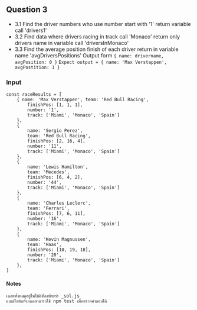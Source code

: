 
## Question 3

- 3.1 Find the driver numbers who use number start with '1' return variable call 'drivers1'
- 3.2 Find data where drivers racing in track call 'Monaco' return only drivers name in variable call 'driversInMonaco'
- 3.3 Find the average position finish of each driver return in variable name 'avgDriversPositions' Output form `{ name: drivername, avgPosition: 0 }` `Expect output = { name: 'Max Verstappen', avgPostition: 1 }`

### Input
```
const raceResults = [
    { name: 'Max Verstappen', team: 'Red Bull Racing',
        finishPos: [1, 1, 1],
        number: '1',
        track: ['Miami', 'Monaco', 'Spain']
    },
    {
        name: 'Sergio Perez',
        team: 'Red Bull Racing',
        finishPos: [2, 16, 4],
        number: '11',
        track: ['Miami', 'Monaco', 'Spain']
    },
    {
        name: 'Lewis Hamilton',
        team: 'Mecedes',
        finishPos: [6, 4, 2],
        number: '44',
        track: ['Miami', 'Monaco', 'Spain']
    },
    {
        name: 'Charles Leclerc',
        team: 'Ferrari',
        finishPos: [7, 6, 11],
        number: '16',
        track: ['Miami', 'Monaco', 'Spain']
    },
    {
        name: 'Kevin Magnussen',
        team: 'Haas',
        finishPos: [10, 19, 18],
        number: '20',
        track: ['Miami', 'Monaco', 'Spain']
    },
]
```


#### Notes

```
เฉลยทั้งหมดอยู่ในไฟล์ที่ลงท้ายว่า _sol.js
แบบฝึกหัดทั้งหมดสามารถใช้ npm test เพื่อตรวจคำตอบได้
```

